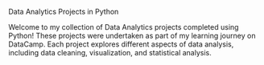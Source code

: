 Data Analytics Projects in Python

Welcome to my collection of Data Analytics projects completed using Python! These projects were undertaken as part of my learning journey on DataCamp. Each project explores different aspects of data analysis, including data cleaning, visualization, and statistical analysis.
